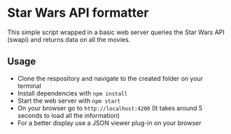 # Star Wars API formatter

This simple script wrapped in a basic web server queries the Star Wars API (swapi) and returns data on all the movies.

## Usage

- Clone the respository and navigate to the created folder on your terminal
- Install dependencies with `npm install`
- Start the web server with `npm start`
- On your browser go to `http://localhost:4200` (It takes around 5 seconds to load all the information)
- For a better display use a JSON viewer plug-in on your browser
